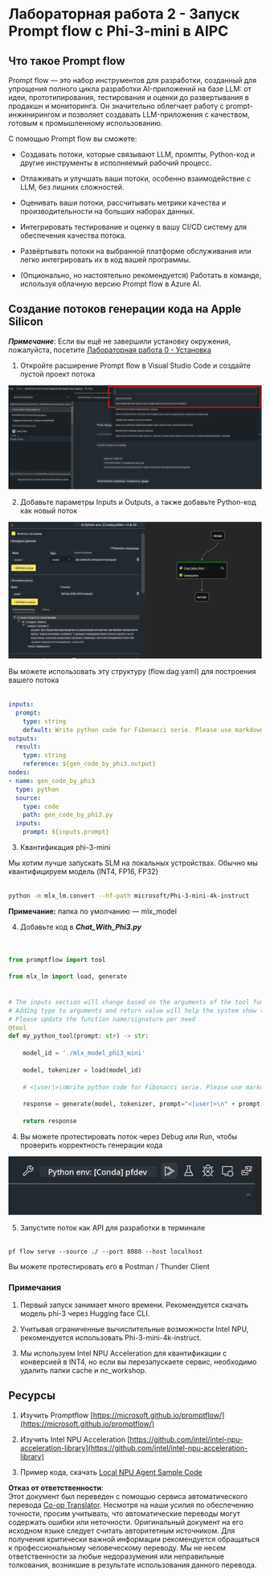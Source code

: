 <!--
CO_OP_TRANSLATOR_METADATA:
{
  "original_hash": "3dbbf568625b1ee04b354c2dc81d3248",
  "translation_date": "2025-07-17T04:22:41+00:00",
  "source_file": "md/02.Application/02.Code/Phi3/VSCodeExt/HOL/Apple/02.PromptflowWithMLX.md",
  "language_code": "ru"
}
-->
# **Лабораторная работа 2 - Запуск Prompt flow с Phi-3-mini в AIPC**

## **Что такое Prompt flow**

Prompt flow — это набор инструментов для разработки, созданный для упрощения полного цикла разработки AI-приложений на базе LLM: от идеи, прототипирования, тестирования и оценки до развертывания в продакшн и мониторинга. Он значительно облегчает работу с prompt-инжинирингом и позволяет создавать LLM-приложения с качеством, готовым к промышленному использованию.

С помощью Prompt flow вы сможете:

- Создавать потоки, которые связывают LLM, промпты, Python-код и другие инструменты в исполняемый рабочий процесс.

- Отлаживать и улучшать ваши потоки, особенно взаимодействие с LLM, без лишних сложностей.

- Оценивать ваши потоки, рассчитывать метрики качества и производительности на больших наборах данных.

- Интегрировать тестирование и оценку в вашу CI/CD систему для обеспечения качества потока.

- Развёртывать потоки на выбранной платформе обслуживания или легко интегрировать их в код вашей программы.

- (Опционально, но настоятельно рекомендуется) Работать в команде, используя облачную версию Prompt flow в Azure AI.

## **Создание потоков генерации кода на Apple Silicon**

***Примечание***: Если вы ещё не завершили установку окружения, пожалуйста, посетите [Лабораторная работа 0 - Установка](./01.Installations.md)

1. Откройте расширение Prompt flow в Visual Studio Code и создайте пустой проект потока

![create](../../../../../../../../../translated_images/pf_create.bde888dc83502eba082a058175bbf1eee6791219795393a386b06fd3043ec54d.ru.png)

2. Добавьте параметры Inputs и Outputs, а также добавьте Python-код как новый поток

![flow](../../../../../../../../../translated_images/pf_flow.520824c0969f2a94f17e947f86bdc4b4c6c88a2efa394fe3bcfb58c0dbc578a7.ru.png)

Вы можете использовать эту структуру (flow.dag.yaml) для построения вашего потока

```yaml

inputs:
  prompt:
    type: string
    default: Write python code for Fibonacci serie. Please use markdown as output
outputs:
  result:
    type: string
    reference: ${gen_code_by_phi3.output}
nodes:
- name: gen_code_by_phi3
  type: python
  source:
    type: code
    path: gen_code_by_phi3.py
  inputs:
    prompt: ${inputs.prompt}


```

3. Квантификация phi-3-mini

Мы хотим лучше запускать SLM на локальных устройствах. Обычно мы квантифицируем модель (INT4, FP16, FP32)

```bash

python -m mlx_lm.convert --hf-path microsoft/Phi-3-mini-4k-instruct

```

**Примечание:** папка по умолчанию — mlx_model

4. Добавьте код в ***Chat_With_Phi3.py***

```python


from promptflow import tool

from mlx_lm import load, generate


# The inputs section will change based on the arguments of the tool function, after you save the code
# Adding type to arguments and return value will help the system show the types properly
# Please update the function name/signature per need
@tool
def my_python_tool(prompt: str) -> str:

    model_id = './mlx_model_phi3_mini'

    model, tokenizer = load(model_id)

    # <|user|>\nWrite python code for Fibonacci serie. Please use markdown as output<|end|>\n<|assistant|>

    response = generate(model, tokenizer, prompt="<|user|>\n" + prompt  + "<|end|>\n<|assistant|>", max_tokens=2048, verbose=True)

    return response


```

4. Вы можете протестировать поток через Debug или Run, чтобы проверить корректность генерации кода

![RUN](../../../../../../../../../translated_images/pf_run.4239e8a0b420a58284edf6ee1471c1697c345670313c8e7beac0edaee15b9a9d.ru.png)

5. Запустите поток как API для разработки в терминале

```

pf flow serve --source ./ --port 8080 --host localhost   

```

Вы можете протестировать его в Postman / Thunder Client

### **Примечания**

1. Первый запуск занимает много времени. Рекомендуется скачать модель phi-3 через Hugging face CLI.

2. Учитывая ограниченные вычислительные возможности Intel NPU, рекомендуется использовать Phi-3-mini-4k-instruct.

3. Мы используем Intel NPU Acceleration для квантификации с конверсией в INT4, но если вы перезапускаете сервис, необходимо удалить папки cache и nc_workshop.

## **Ресурсы**

1. Изучить Promptflow [https://microsoft.github.io/promptflow/](https://microsoft.github.io/promptflow/)

2. Изучить Intel NPU Acceleration [https://github.com/intel/intel-npu-acceleration-library](https://github.com/intel/intel-npu-acceleration-library)

3. Пример кода, скачать [Local NPU Agent Sample Code](../../../../../../../../../code/07.Lab/01/AIPC/local-npu-agent)

**Отказ от ответственности**:  
Этот документ был переведен с помощью сервиса автоматического перевода [Co-op Translator](https://github.com/Azure/co-op-translator). Несмотря на наши усилия по обеспечению точности, просим учитывать, что автоматические переводы могут содержать ошибки или неточности. Оригинальный документ на его исходном языке следует считать авторитетным источником. Для получения критически важной информации рекомендуется обращаться к профессиональному человеческому переводу. Мы не несем ответственности за любые недоразумения или неправильные толкования, возникшие в результате использования данного перевода.